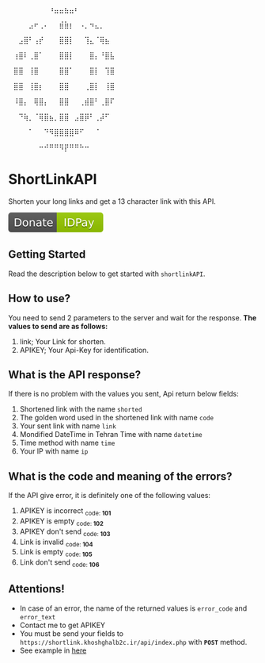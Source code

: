 ⠀⠀⠀⠀⠀⠀⠀⠀⠰⣤⣤⣦⣤⠆

⠀⠀⠀⠀⣠⠖⢀⠄⠀⠀⣾⣷⡆⠀⠠⡀⠲⣄⡀

⠀⠀⣠⣿⠃⢠⡞⠀⠀⠀⣿⣿⡇⠀⠀⢹⣄⠈⢿⣦

⠀⢰⣿⠇⢀⣿⠁⠀⠀⠀⣿⣿⡇⠀⠀⠀⣿⡄⠘⣿⣧

⠀⣿⣿⠀⢸⣿⠀⠀⠀⠀⣿⣿⠁⠀⠀⠀⣿⡇⠀⢹⣿

⠀⣿⣿⠀⢸⣿⡆⠀⠀⠀⣿⣿⠀⠀⠀⢀⣿⡇⠀⢸⣿

⠀⠸⣿⡄⠀⢿⣿⡄⠀⠀⣿⣿⠀⠀⢀⣾⣿⠃⢀⣿⠏

⠀⠀⠙⢷⡀⠈⢿⣿⣦⡀⣿⣿⠀⣠⣿⡿⠃⢀⡼⠋

⠀⠀⠀⠀⠁⠀⠀⠙⠻⣿⣿⣿⣿⠿⠋⠀⠀⠈

⠀⠀⠀⠀⠀⠀⠒⠚⠛⠛⠻⡟⠛⠛⠓⠒


# ShortLinkAPI
Shorten your long links and get a 13 character link with this API.

[![Donate](DonateIDPay.svg)](https://idpay.ir/khoshghalb2c/)
## Getting Started
Read the description below to get started with `shortlinkAPI`.

## How to use?
You need to send 2 parameters to the server and wait for the response.
**The values to send are as follows:**
1. link; Your Link for shorten.
2. APIKEY; Your Api-Key for identification.

## What is the API response?
If there is no problem with the values you sent, Api return below fields:
1. Shortened link with the name `shorted`
2. The golden word used in the shortened link with name `code`
3. Your sent link with name `link`
4. Mondified DateTime in Tehran Time with name `datetime`
5. Time method with name `time`
6. Your IP with name `ip`

## What is the code and meaning of the errors?
If the API give error, it is definitely one of the following values:
1. APIKEY is incorrect <sub>code: **101**</sub>
2. APIKEY is empty <sub>code: **102**</sub>
3. APIKEY don't send <sub>code: **103**</sub>
4. Link is invalid <sub>code: **104**</sub>
5. Link is empty <sub>code: **105**</sub>
6. Link don't send <sub>code: **106**</sub>

## Attentions!
- In case of an error, the name of the returned values is `error_code` and `error_text`
- Contact me to get APIKEY
- You must be send your fields to `https://shortlink.khoshghalb2c.ir/api/index.php` with **`POST`** method.
- See example in [here](example.html)
